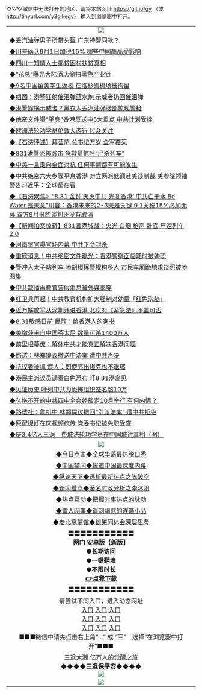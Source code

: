
♡♡♡微信中无法打开的地区，请将本站网址 https://git.io/gy （或 http://tinyurl.com/y3glkegv） 输入到浏览器中打开。 

<table>
   <tr>
    <td align=center><img src="https://github.com/gyhhx/image-upload/blob/master/title1.jpg" /></td>
  </tr>
   <tr>
<td align=left>
<a href="https://g9v8t8z4.stackpathcdn.com/oo.aspx?name=http://www.epochtimes.com/gb/19/9/1/n11491145.htm&key=tvurxxlgoqbampcg&from=gy">◆丢汽油弹男子所带头盔 广东特警同款？</a><br/></td>
  </tr>
  <tr>
<td align=left>
<a href="https://g9v8t8z4.stackpathcdn.com/oo.aspx?name=c1068916&key=tvurxxlgoqbampcg&from=gy">◆川普确认9月1日加税15% 哪些中国商品受影响</a><br/></td>
 </tr>
  <tr>
<td align=left>
<a href="https://g9v8t8z4.stackpathcdn.com/oo.aspx?name=c1069074&key=tvurxxlgoqbampcg&from=gy">◆四川一知情人士揭贫困村扶贫真相</a><br/></td>
 </tr>
   <tr>
<td align=left>
<a href="https://g9v8t8z4.stackpathcdn.com/oo.aspx?name=c1069237&key=tvurxxlgoqbampcg&from=gy">◆“花总”曝光大陆酒店偷拍黑色产业链</a><br/></td>
   </tr> 
  <tr>
<td align=left>
<a href="https://g9v8t8z4.stackpathcdn.com/oo.aspx?name=c1069075&key=tvurxxlgoqbampcg&from=gy">◆9名中国留美学生返校 在洛杉矶机场被拘留</a><br/></td>
  </tr> 
 <tr>
<td align=left>
<a href="https://g9v8t8z4.stackpathcdn.com/oo.aspx?name=c1069200&key=tvurxxlgoqbampcg&from=gy">◆组图：港警狂射催泪弹蓝水炮 示威者扔回催泪弹</a><br/>
</td>
   </tr>
 <tr>
<td align=left>
<a href="https://g9v8t8z4.stackpathcdn.com/oo.aspx?name=c1069189&key=tvurxxlgoqbampcg&from=gy">◆港警嫁祸示威者？黑衣人丢汽油弹腰部惊现警枪</a><br/></td>
  </tr>
  <tr>
<td align=left>
<a href="https://g9v8t8z4.stackpathcdn.com/oo.aspx?name=c1069205&key=tvurxxlgoqbampcg&from=gy">◆绝密文件曝“平息”香港反送中5大重点 中共计划受挫</a><br/></td>
 </tr>
   <tr>
<td align=left>
<a href="https://g9v8t8z4.stackpathcdn.com/oo.aspx?name=c816702_6_1&key=tvurxxlgoqbampcg&from=gy">◆欧洲法轮功学员伦敦大游行 民众关注</a><br/></td>
   </tr>
 <tr>
<td align=left>
<a href="https://g9v8t8z4.stackpathcdn.com/oo.aspx?name=http://www.ntdtv.com/gb/2019/08/30/a102654873.html&key=tvurxxlgoqbampcg&from=gy">◆【石涛评述】拜菩萨 总书记万岁 全军覆灭</a><br/></td>
  </tr>
  <tr>
<td align=left>
<a href="https://g9v8t8z4.stackpathcdn.com/oo.aspx?name=http://www.ntdtv.com/gb/2019/09/01/a102655756.html&key=tvurxxlgoqbampcg&from=gy">◆831港警恐怖袭击 急救员惊呼“尸杀列车”</a><br/></td>
 </tr>
  <tr>
<td align=left>
<a href="https://g9v8t8z4.stackpathcdn.com/oo.aspx?name=c1069190&key=tvurxxlgoqbampcg&from=gy">◆中美一旦走向全面对抗 任何事情都有可能发生</a><br/></td>
 </tr>
   <tr>
<td align=left>
<a href="https://g9v8t8z4.stackpathcdn.com/oo.aspx?name=c1069089&key=tvurxxlgoqbampcg&from=gy">◆中共绝密六大步骤平息香港 对立两派低调赴美谈制裁 美参院领袖警告习近平：全球都在看</a><br/></td>
   </tr> 
  <tr>
<td align=left>
<a href="https://g9v8t8z4.stackpathcdn.com/oo.aspx?name=c1069166&key=tvurxxlgoqbampcg&from=gy">◆《石涛聚焦》“8.31 金钟‘天灭中共 光复香港’ 中共亡于水 Be Water 是天意”川普：香港未来的2-3天是关键 9.1关税15%必加无异 双方9月份的谈判还没有取消</a><br/></td>
  </tr> 
 <tr>
<td align=left>
<a href="https://g9v8t8z4.stackpathcdn.com/oo.aspx?name=c1069224&key=tvurxxlgoqbampcg&from=gy">◆【新闻拍案惊奇】831香港城战：火光 白烟 枪声 卧底 尸速列车2.0</a><br/>
</td>
   </tr>
 <tr>
<td align=left>
<a href="https://g9v8t8z4.stackpathcdn.com/oo.aspx?name=c1069262&key=tvurxxlgoqbampcg&from=gy">◆河南贪官曝官场内幕 中共下令封杀</a><br/>
</td>
   </tr>
 <tr>
<td align=left>
<a href="https://g9v8t8z4.stackpathcdn.com/oo.aspx?name=c1069037&key=tvurxxlgoqbampcg&from=gy">◆重磅消息！中共绝密文件曝光：香港警察面临随时被殉职</a><br/></td>
  </tr>
  <tr>
<td align=left>
<a href="https://g9v8t8z4.stackpathcdn.com/oo.aspx?name=c1069185&key=tvurxxlgoqbampcg&from=gy">◆警冲入太子站列车 喷胡椒挥警棍拘多人 市民车厢跪地求饶照被喷 图集</a><br/></td>
 </tr>
   <tr>
<td align=left>
<a href="https://g9v8t8z4.stackpathcdn.com/oo.aspx?name=c1069119&key=tvurxxlgoqbampcg&from=gy">◆中共散播再教育营假消息被外媒揭穿</a><br/>
</td>
   </tr>
 <tr>
<td align=left>
<a href="https://g9v8t8z4.stackpathcdn.com/oo.aspx?name=c1069179&key=tvurxxlgoqbampcg&from=gy">◆红卫兵再起！中共教育机构扩大强制对幼童「红色洗脑」</a><br/>
</td>
</tr> 
<tr>
<td align=left>
<a href="https://g9v8t8z4.stackpathcdn.com/oo.aspx?name=c1069290&key=tvurxxlgoqbampcg&from=gy">◆近万解放军从深圳开进香港 北京对《紧急法》不置可否</a><br/>
</td>       
</tr> 
   <tr>
<td align=left>
<a href="https://g9v8t8z4.stackpathcdn.com/oo.aspx?name=c1068850&key=tvurxxlgoqbampcg&from=gy">◆8.31敏感日前 民阵：给香港人的家书</a><br/></td>
  </tr>
  <tr>
<td align=left>
<a href="https://g9v8t8z4.stackpathcdn.com/oo.aspx?name=c1068832&key=tvurxxlgoqbampcg&from=gy">◆美缴获来自中国芬太尼 数量可杀1400万人</a><br/></td>
 </tr>
  <tr>
<td align=left>
<a href="https://g9v8t8z4.stackpathcdn.com/oo.aspx?name=c1068827&key=tvurxxlgoqbampcg&from=gy">◆前里根幕僚：解体中共才能真正解决香港问题</a><br/></td>
 </tr>
   <tr>
<td align=left>
<a href="https://g9v8t8z4.stackpathcdn.com/oo.aspx?name=c1068766&key=tvurxxlgoqbampcg&from=gy">◆路透：林郑提议撤送中法案 遭中共否决</a><br/></td>
   </tr> 
  <tr>
<td align=left>
<a href="https://g9v8t8z4.stackpathcdn.com/oo.aspx?name=c1068774&key=tvurxxlgoqbampcg&from=gy">◆抗议者被抓 港人：即使亮出坦克也不退缩</a><br/></td>
  </tr> 
 <tr>
<td align=left>
<a href="https://g9v8t8z4.stackpathcdn.com/oo.aspx?name=c1068891&key=tvurxxlgoqbampcg&from=gy">◆港民主派议员谴责白色恐布 吁8.31港岛见</a><br/>
</td>
   </tr>
 <tr>
<td align=left>
<a href="https://g9v8t8z4.stackpathcdn.com/oo.aspx?name=c1068658&key=tvurxxlgoqbampcg&from=gy">◆见证历史 吁列中共为恐怖组织签名超10万</a><br/></td>
  </tr>
  <tr>
<td align=left>
<a href="https://g9v8t8z4.stackpathcdn.com/oo.aspx?name=c1068877&key=tvurxxlgoqbampcg&from=gy">◆久拖不开的中共四中全会终敲定10月举行 有何内情？</a><br/></td>
 </tr>
   <tr>
<td align=left>
<a href="https://g9v8t8z4.stackpathcdn.com/oo.aspx?name=c1068803&key=tvurxxlgoqbampcg&from=gy">◆路透社：危机中 林郑提议撤回”引渡法案“ 遭中共拒绝</a><br/></td>
   </tr>
 <tr>
<td align=left>
<a href="https://g9v8t8z4.stackpathcdn.com/oo.aspx?name=c1068881&key=tvurxxlgoqbampcg&from=gy">◆原配捉奸在床视频疯传 党委书记被免职受查</a><br/></td>
  </tr>
  <tr>
<td align=left>
<a href="https://g9v8t8z4.stackpathcdn.com/oo.aspx?name=c816702_6_1&key=tvurxxlgoqbampcg&from=gy">◆庆3.4亿人三退　费城法轮功学员在中国城讲真相（图）</a><br/></td>
 </tr>
  <tr>
    <td align=center><img src="https://github.com/gyhhx/image-upload/blob/master/shipin.jpg" /></td>
  </tr>
   <tr>
   <td align=center> 
<a href="https://xvery.li/oo.aspx?name=c816850&key=lvvdiyawanfwimxk&from=gy&tag=9877">◆今日点击◆全球华语最热脱口秀</a><br/>
    </td>
  </tr>
  <tr>
  <td align=center>
<a href="https://xvery.li/oo.aspx?name=c816860&key=lvvdiyawanfwimxk&from=gy&tag=99733110">◆中国禁闻◆报道中国最深度内幕</a><br/>
   </tr>
  <tr>
     <td align=center>
<a href="https://xvery.li/oo.aspx?name=c816855&key=lvvdiyawanfwimxk&from=gy&tag=997110">◆纵论天下◆透析最新热点之陈破空</a><br/>
   </tr>
   <tr>
      <td align=center>
<a href="https://xvery.li/oo.aspx?name=c838308&key=lvvdiyawanfwimxk&from=gy&tag=9973110">◆新闻看点◆著名时政分析之李沐阳</a><br/>
   </tr>
   <tr>
     <td align=center>
<a href="https://xvery.li/oo.aspx?name=c816852&key=lvvdiyawanfwimxk&from=gy&tag=9733110">◆热点互动◆把握时事热点的脉动</a><br/>
   </tr>
   <tr>
      <td align=center>
<a href="https://xvery.li/oo.aspx?name=c816694&key=lvvdiyawanfwimxk&from=gy&tag=93310">◆雷人网事◆讽刺幽默的诙谐小品</a><br/>
   </tr>
   <tr>
    <td align=center>
<a href="https://xvery.li/oo.aspx?name=c816650&key=lvvdiyawanfwimxk&from=gy&tag=9973110">◆老北京茶馆◆谈笑间体会深层思考</a><br/>
   </tr>
  <tr>
    <td align=center>
 <b>〓〓〓〓〓〓〓〓〓〓〓<br/>网门 安卓版【新版】<br/> ●长期访问<br/> ●一键翻墙<br/>  ●不限时长<br/> 
 <a href="https://share.weiyun.com/5RqCKCe">👉<b>点我下载</a><br/>〓〓〓〓〓〓〓〓〓〓〓<br/>
    </td>
    </tr>
   <tr>
    <td align=center>请尝试不同入口，进入动态网址<br/>
      <a href="https://s3.us-east-2.amazonaws.com/ogateo/show.htm">入口</a>
      <a href="https://s3.ca-central-1.amazonaws.com/ogatec/show.htm">入口</a>
      <a href="https://s3.ap-southeast-2.amazonaws.com/ogatey/show.htm">入口</a><br/>
      <a href="https://s3.ap-northeast-2.amazonaws.com/ogates/show.htm">入口</a>
      <a href="https://s3.eu-central-1.amazonaws.com/ogatef/show.htm">入口</a>
      <a href="https://s3.ap-south-1.amazonaws.com/ogatem/show.htm">入口</a><br/>
      <a href="https://s3-us-west-1.amazonaws.com/ogaten/show.htm">入口</a>
      <a href="https://s3.eu-west-2.amazonaws.com/ogatel/show.htm">入口</a>
      <a href="https://s3.ap-northeast-1.amazonaws.com/ogatet/show.htm">入口</a><br/>
      ■■■微信中请先点击右上角“...” 或 “三”　选择“在浏览器中打开”■■■<b><br/>
    </td>
  </tr>
  <tr>  
  <td align=center>
  <a href="http://ctbtfdoocixoa.global.ssl.fastly.net/oo.aspx?name=c894205&key=ofejcfaxcltk&from=gy&tag=9973110">三退大潮 亿万人的觉醒之旅</a><br/>
      <a href="http://ctbtfdoocixoa.global.ssl.fastly.net/oo.aspx?name=ogQuit.aspx&key=ofejcfaxcltk&from=gy"><b>◆◆◆◆三退保平安◆◆◆◆<br/></a>
      <img src="https://github.com/gyhhx/image-upload/blob/master/3t.jpg" /><br/>
      </td>
  </tr>
   <tr>
    <td align=center><img src="https://raw.githubusercontent.com/oGate2/Up/master/oGate_640.jpg"/></td>
  </tr>
</table>


